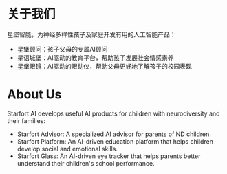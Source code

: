 # 关于我们

星堡智能，为神经多样性孩子及家庭开发有用的人工智能产品：
* 星堡顾问：孩子父母的专属AI顾问
* 星语城堡：AI驱动的教育平台，帮助孩子发展社会情感素养
* 星堡眼镜：AI驱动的眼动仪，帮助父母更好地了解孩子的校园表现

# About Us
Starfort AI develops useful AI products for children with neurodiversity and their families:
- Starfort Advisor: A specialized AI advisor for parents of ND children.
- Starfort Platform: An AI-driven education platform that helps children develop social and emotional skills.
- Starfort Glass: An AI-driven eye tracker that helps parents better understand their children's school performance.
